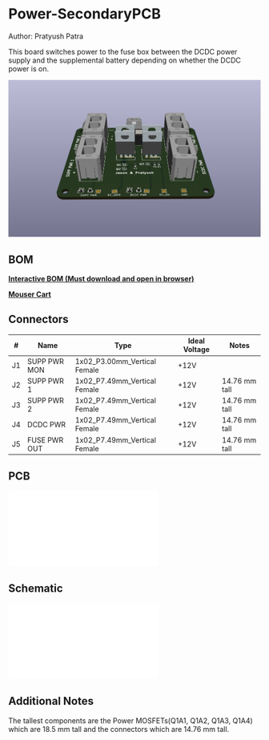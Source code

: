 # Power-SecondaryPCB 
Author: Pratyush Patra

This board switches power to the fuse box between the DCDC power supply and the supplemental battery depending on whether the DCDC power is on.

![Power-Secondary](Power-Secondary.png)

## BOM
[**Interactive BOM (Must download and open in browser)**](ibom.html)

[**Mouser Cart**](https://www.mouser.com/ProjectManager/ProjectDetail.aspx?AccessID=8ba7fa29c3)

## Connectors
| # | Name | Type | Ideal Voltage | Notes |
| - | - | - | - | - |
| J1  | SUPP PWR MON | 1x02_P3.00mm_Vertical Female | +12V | |
| J2  | SUPP PWR 1 | 1x02_P7.49mm_Vertical Female |+12V | 14.76 mm tall |
| J3  | SUPP PWR 2 | 1x02_P7.49mm_Vertical Female | +12V | 14.76 mm tall |
| J4  | DCDC PWR | 1x02_P7.49mm_Vertical Female | +12V | 14.76 mm tall |
| J5  | FUSE PWR OUT | 1x02_P7.49mm_Vertical Female | +12V | 14.76 mm tall |

## PCB
![image](Power-SecondaryLayout.pdf)

## Schematic
![image](Power-SecondarySchem.pdf)


## Additional Notes
The tallest components are the Power MOSFETs(Q1A1, Q1A2, Q1A3, Q1A4) which are 18.5 mm tall and the connectors which are 14.76 mm tall.